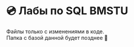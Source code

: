 # :cd: Лабы по SQL BMSTU  
Файлы только с изменениями в коде.   
Папка с базой данной будет позднее  :link:
